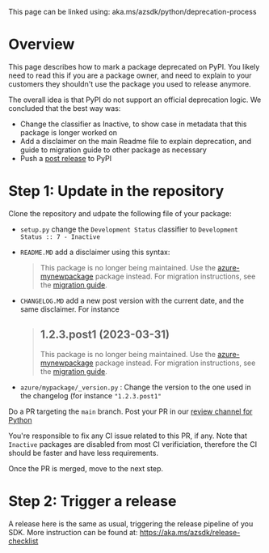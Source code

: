 This page can be linked using: aka.ms/azsdk/python/deprecation-process

# Overview

This page describes how to mark a package deprecated on PyPI. You likely need to read this if you are a package owner, and need to explain to your customers 
they shouldn't use the package you used to release anymore.

The overall idea is that PyPI do not support an official deprecation logic. We concluded that the best way was:
- Change the classifier as Inactive, to show case in metadata that this package is longer worked on
- Add a disclaimer on the main Readme file to explain deprecation, and guide to migration guide to other package as necessary
- Push a [post release](https://peps.python.org/pep-0440/#post-releases) to PyPI

# Step 1: Update in the repository

Clone the repository and udpate the following file of your package:
- `setup.py` change the `Development Status` classifier to `Development Status :: 7 - Inactive`
- `README.MD` add a disclaimer using this syntax:

   > This package is no longer being maintained. Use the [azure-mynewpackage](https://pypi.org/project/azure-mynewpackage/) package instead.
   > For migration instructions, see the [migration guide](https://aka.ms/azsdk/python/migrate/my-new-package).

- `CHANGELOG.MD` add a new post version with the current date, and the same disclaimer. For instance

   > ## 1.2.3.post1 (2023-03-31)
   >
   > This package is no longer being maintained. Use the [azure-mynewpackage](https://pypi.org/project/azure-mynewpackage/) package instead.
   > For migration instructions, see the [migration guide](https://aka.ms/azsdk/python/migrate/my-new-package).

- `azure/mypackage/_version.py` : Change the version to the one used in the changelog (for instance `"1.2.3.post1"`

Do a PR targeting the `main` branch. Post your PR in our [review channel for Python](https://teams.microsoft.com/l/channel/19%3a4175567f1e154a80ab5b88cbd22ea92f%40thread.skype/Language%2520-%2520Python%2520-%2520Reviews?groupId=3e17dcb0-4257-4a30-b843-77f47f1d4121&tenantId=72f988bf-86f1-41af-91ab-2d7cd011db47)

You're responsible to fix any CI issue related to this PR, if any. Note that `Inactive` packages are disabled from most CI verificiation, therefore the CI should be faster and
have less requirements.

Once the PR is merged, move to the next step.

# Step 2: Trigger a release 

A release here is the same as usual, triggering the release pipeline of you SDK. More instruction can be found at: https://aka.ms/azsdk/release-checklist

